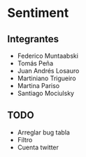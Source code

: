 # Sentiment

## Integrantes

- Federico Muntaabski
- Tomás Peña
- Juan Andrés Losauro
- Martiniano Trigueiro
- Martina Pariso
- Santiago Mociulsky

## TODO

- Arreglar bug tabla
- Filtro
- Cuenta twitter
